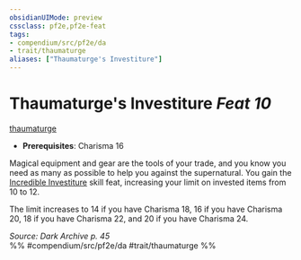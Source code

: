 ```yaml
---
obsidianUIMode: preview
cssclass: pf2e,pf2e-feat
tags:
- compendium/src/pf2e/da
- trait/thaumaturge
aliases: ["Thaumaturge's Investiture"]
---
```

# Thaumaturge's Investiture  *Feat 10*  
[thaumaturge](/rules/traits/thaumaturge-da.md)  

- **Prerequisites**: Charisma 16

Magical equipment and gear are the tools of your trade, and you know you need as many as possible to help you against the supernatural. You gain the [Incredible Investiture](/compendium/feats/incredible-investiture.md) skill feat, increasing your limit on invested items from 10 to 12.

The limit increases to 14 if you have Charisma 18, 16 if you have Charisma 20, 18 if you have Charisma 22, and 20 if you have Charisma 24.

*Source: Dark Archive p. 45*  
%% #compendium/src/pf2e/da #trait/thaumaturge %%